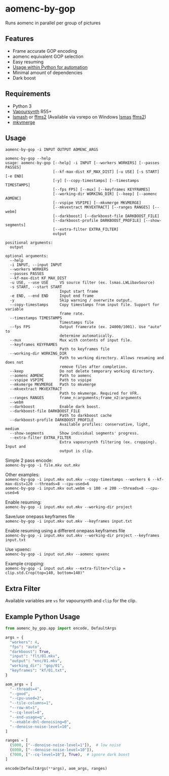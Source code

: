 # aomenc-by-gop

Runs aomenc in parallel per group of pictures

## Features

- Frame accurate GOP encoding
- aomenc equivalent GOP selection
- Easy resuming
- [Usage within Python for automation](#example-python-usage)
- Minimal amount of dependencies
- Dark boost

## Requirements

- Python 3
- [Vapoursynth](http://www.vapoursynth.com/) R55+
- [lsmash](https://github.com/VFR-maniac/L-SMASH-Works) or
  [ffms2](https://github.com/FFMS/ffms2)
  (Available via vsrepo on Windows [lsmas](http://vsdb.top/plugins/lsmas)
  [ffms2](http://vsdb.top/plugins/ffms2))
- [mkvmerge](https://mkvtoolnix.download/)

## Usage

`aomenc-by-gop -i INPUT OUTPUT AOMENC_ARGS`

```
aomenc-by-gop --help
usage: aomenc-by-gop [--help] -i INPUT [--workers WORKERS] [--passes PASSES]
                     [--kf-max-dist KF_MAX_DIST] [-u USE] [-s START] [-e END]
                     [-y] [--copy-timestamps] [--timestamps TIMESTAMPS]
                     [--fps FPS] [--mux] [--keyframes KEYFRAMES]
                     [--working-dir WORKING_DIR] [--keep] [--aomenc AOMENC]
                     [--vspipe VSPIPE] [--mkvmerge MKVMERGE]
                     [--mkvextract MKVEXTRACT] [--ranges RANGES] [--webm]
                     [--darkboost] [--darkboost-file DARKBOOST_FILE]
                     [--darkboost-profile DARKBOOST_PROFILE] [--show-segments]
                     [--extra-filter EXTRA_FILTER]
                     output

positional arguments:
  output

optional arguments:
  --help
  -i INPUT, --input INPUT
  --workers WORKERS
  --passes PASSES
  --kf-max-dist KF_MAX_DIST
  -u USE, --use USE     VS source filter (ex. lsmas.LWLibavSource)
  -s START, --start START
                        Input start frame
  -e END, --end END     Input end frame
  -y                    Skip warning / overwrite output.
  --copy-timestamps     Copy timestamps from input file. Support for variable
                        frame rate.
  --timestamps TIMESTAMPS
                        Timestamps file
  --fps FPS             Output framerate (ex. 24000/1001). Use "auto" to
                        determine automatically.
  --mux                 Mux with contents of input file.
  --keyframes KEYFRAMES
                        Path to keyframes file
  --working-dir WORKING_DIR
                        Path to working directory. Allows resuming and does not
                        remove files after completion.
  --keep                Do not delete temporary working directory.
  --aomenc AOMENC       Path to aomenc
  --vspipe VSPIPE       Path to vspipe
  --mkvmerge MKVMERGE   Path to mkvmerge
  --mkvextract MKVEXTRACT
                        Path to mkvmerge. Required for VFR.
  --ranges RANGES       frame_n:arguments;frame_n2:arguments
  --webm
  --darkboost           Enable dark boost.
  --darkboost-file DARKBOOST_FILE
                        Path to darkboost cache
  --darkboost-profile DARKBOOST_PROFILE
                        Available profiles: conservative, light, medium
  --show-segments       Show individual segments' progress.
  --extra-filter EXTRA_FILTER
                        Extra vapoursynth filtering (ex. cropping). Input and
                        output is clip.
```

Simple 2 pass encode:  
`aomenc-by-gop -i file.mkv out.mkv`

Other examples:  
`aomenc-by-gop -i input.mkv out.mkv --copy-timestamps --workers 6 --kf-max-dist=120 --threads=8 --cpu-used=6`  
`aomenc-by-gop -i input.mkv out.webm -s 100 -e 200 --threads=8 --cpu-used=6`

Enable resuming:  
`aomenc-by-gop -i input.mkv out.mkv --working-dir project`

Save/use onepass keyframes file  
`aomenc-by-gop -i input.mkv out.mkv --keyframes input.txt`

Enable resuming using a different onepass keyframes file  
`aomenc-by-gop -i input.mkv out.mkv --working-dir project --keyframes input.txt`

Use vpxenc:  
`aomenc-by-gop -i input out.mkv --aomenc vpxenc`

Example cropping:  
`aomenc-by-gop -i input out.mkv --extra-filter="clip = clip.std.Crop(top=140, bottom=140)"`

## Extra Filter

Available variables are `vs` for vapoursynth and `clip` for the clip.

## Example Python Usage

```python
from aomenc_by_gop.app import encode, DefaultArgs

args = {
  "workers": 4,
  "fps": "auto",
  "darkboost": True,
  "input": "flt/01.mkv",
  "output": "enc/01.mkv",
  "working_dir": "gop/01",
  "keyframes": "kf/01.txt",
}

aom_args = [
  "--threads=4",
  "--good",
  "--cpu-used=2",
  "--tile-columns=1",
  "--row-mt=1",
  "--cq-level=8",
  "--end-usage=q",
  "--enable-dnl-denoising=0",
  "--denoise-noise-level=10",
]

ranges = [
  (5000, ["--denoise-noise-level=1"]),  # low noise
  (6000, ["--denoise-noise-level=10"]),
  (7000, ["--cq-level=10"], True),  # ignore dark boost
]

encode(DefaultArgs(**args), aom_args, ranges)
```
